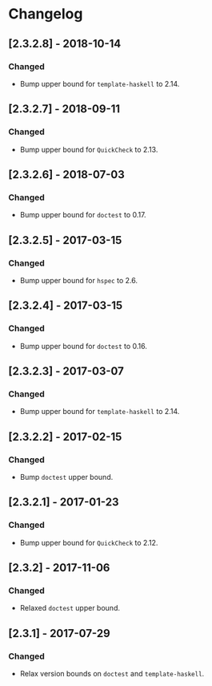 # Changelog

## [2.3.2.8] - 2018-10-14

### Changed

- Bump upper bound for `template-haskell` to 2.14.

## [2.3.2.7] - 2018-09-11

### Changed

- Bump upper bound for `QuickCheck` to 2.13.

## [2.3.2.6] - 2018-07-03

### Changed

- Bump upper bound for `doctest` to 0.17.

## [2.3.2.5] - 2017-03-15

### Changed

- Bump upper bound for `hspec` to 2.6.

## [2.3.2.4] - 2017-03-15

### Changed

- Bump upper bound for `doctest` to 0.16.

## [2.3.2.3] - 2017-03-07

### Changed

- Bump upper bound for `template-haskell` to 2.14.

## [2.3.2.2] - 2017-02-15

### Changed

- Bump `doctest` upper bound.

## [2.3.2.1] - 2017-01-23

### Changed

- Bump upper bound for `QuickCheck` to 2.12.

## [2.3.2] - 2017-11-06

### Changed

- Relaxed `doctest` upper bound.

## [2.3.1] - 2017-07-29

### Changed

- Relax version bounds on `doctest` and `template-haskell`.
